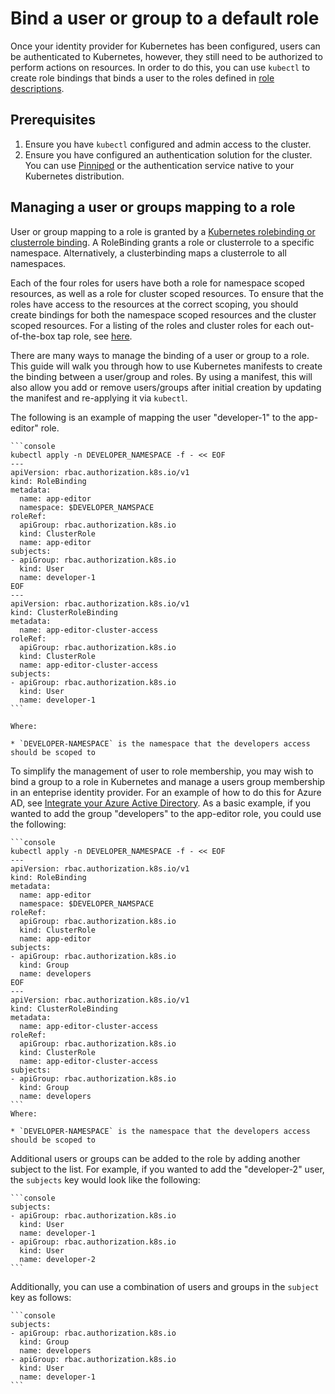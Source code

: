 # Bind a user or group to a default role

Once your identity provider for Kubernetes has been configured, users can be authenticated to Kubernetes, however, they still need to be authorized to perform actions on resources.  In order to do this, you can use `kubectl` to create role bindings that binds a user to the roles defined in [role descriptions](role-descriptions.hbs.md).

## <a id="prereqs"></a> Prerequisites

1. Ensure you have `kubectl` configured and admin access to the cluster.
1. Ensure you have configured an authentication solution for the cluster.
You can use [Pinniped](https://pinniped.dev/) or the authentication service native to your Kubernetes distribution.

## <a id="Managing-user-group-to-role"></a> Managing a user or groups mapping to a role

User or group mapping to a role is granted by a [Kubernetes rolebinding or clusterrole binding](https://kubernetes.io/docs/reference/access-authn-authz/rbac/#rolebinding-and-clusterrolebinding).  A RoleBinding grants a role or clusterrole to a specific namespace.  Alternatively, a clusterbinding maps a clusterrole to all namespaces.

Each of the four roles for users have both a role for namespace scoped resources, as well as a role for cluster scoped resources.  To ensure that the roles have access to the resources at the correct scoping, you should create bindings for both the namespace scoped resources and the cluster scoped resources.  For a listing of the roles and cluster roles for each out-of-the-box tap role, see [here](./overview.hbs.md#default-roles).

There are many ways to manage the binding of a user or group to a role.  This guide will walk you through how to use Kubernetes manifests to create the binding between a user/group and roles.  By using a manifest, this will also allow you add or remove users/groups after initial creation by updating the manifest and re-applying it via `kubectl`.

The following is an example of mapping the user "developer-1" to the app-editor" role.

    ```console
    kubectl apply -n DEVELOPER_NAMESPACE -f - << EOF
    ---
    apiVersion: rbac.authorization.k8s.io/v1
    kind: RoleBinding
    metadata:
      name: app-editor
      namespace: $DEVELOPER_NAMSPACE
    roleRef:
      apiGroup: rbac.authorization.k8s.io
      kind: ClusterRole
      name: app-editor
    subjects:
    - apiGroup: rbac.authorization.k8s.io
      kind: User
      name: developer-1
    EOF
    ---
    apiVersion: rbac.authorization.k8s.io/v1
    kind: ClusterRoleBinding
    metadata:
      name: app-editor-cluster-access
    roleRef:
      apiGroup: rbac.authorization.k8s.io
      kind: ClusterRole
      name: app-editor-cluster-access
    subjects:
    - apiGroup: rbac.authorization.k8s.io
      kind: User
      name: developer-1
    ```

    Where:

    * `DEVELOPER-NAMESPACE` is the namespace that the developers access should be scoped to

To simplify the management of user to role membership, you may wish to bind a group to a role in Kubernetes and manage a users group membership in an enteprise identity provider.  For an example of how to do this for Azure AD, see [Integrate your Azure Active Directory](./azure-ad.hbs.md).  As a basic example, if you wanted to add the group "developers" to the app-editor role, you could use the following:

    ```console
    kubectl apply -n DEVELOPER_NAMESPACE -f - << EOF
    ---
    apiVersion: rbac.authorization.k8s.io/v1
    kind: RoleBinding
    metadata:
      name: app-editor
      namespace: $DEVELOPER_NAMSPACE
    roleRef:
      apiGroup: rbac.authorization.k8s.io
      kind: ClusterRole
      name: app-editor
    subjects:
    - apiGroup: rbac.authorization.k8s.io
      kind: Group
      name: developers
    EOF
    ---
    apiVersion: rbac.authorization.k8s.io/v1
    kind: ClusterRoleBinding
    metadata:
      name: app-editor-cluster-access
    roleRef:
      apiGroup: rbac.authorization.k8s.io
      kind: ClusterRole
      name: app-editor-cluster-access
    subjects:
    - apiGroup: rbac.authorization.k8s.io
      kind: Group
      name: developers
    ```
    Where:

    * `DEVELOPER-NAMESPACE` is the namespace that the developers access should be scoped to

Additional users or groups can be added to the role by adding another subject to the list.  For example, if you wanted to add the "developer-2" user, the `subjects` key would look like the following:

    ```console
    subjects:
    - apiGroup: rbac.authorization.k8s.io
      kind: User
      name: developer-1
    - apiGroup: rbac.authorization.k8s.io
      kind: User
      name: developer-2
    ```

Additionally, you can use a combination of users and groups in the `subject` key as follows:

    ```console
    subjects:
    - apiGroup: rbac.authorization.k8s.io
      kind: Group
      name: developers
    - apiGroup: rbac.authorization.k8s.io
      kind: User
      name: developer-1
    ```